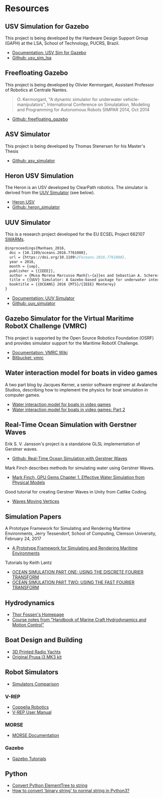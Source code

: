 # Resources

## USV Simulation for Gazebo

This project is being developed by the Hardware Design Support Group (GAPH) at the LSA, School of Technology, PUCRS, Brazil.

- [Documentation: USV Sim for Gazebo](https://gazebo-usv-simulation.readthedocs.io/en/latest/  )
- [Github: usv_sim_lsa](https://github.com/disaster-robotics-proalertas/usv_sim_lsa)

## Freefloating Gazebo

This project is being developed by Olivier Kermorgant, Assistant Professor of Robotics at Centrale Nantes.

> O. Kermorgant, "A dynamic simulator for underwater vehicle-manipulators", International Conference on Simulatation, Modeling and Programming for Autonomous Robots SIMPAR 2014, Oct 2014

- [Github: freefloating_gazebo](https://github.com/freefloating-gazebo/freefloating_gazebo)

## ASV Simulator

This project is being developed by Thomas Stenersen for his Master's Thesis

- [Github: asv_simulator](https://github.com/thomsten/asv_simulator)


## Heron USV Simulation

The Heron is an USV developed by ClearPath robotics. The simulator is derived from the [UUV Simulator](https://uuvsimulator.github.io/index.html) (see below).

- [Heron USV](https://www.clearpathrobotics.com/heron-unmanned-surface-vessel/)
- [Github: heron_simulator](https://github.com/heron/heron_simulator)


## UUV Simulator

This is a research project developed for the EU ECSEL Project 662107 [SWARMs](http://swarms.eu/).

```latex
@inproceedings{Manhaes_2016,
  doi = {10.1109/oceans.2016.7761080},
  url = {https://doi.org/10.1109%2Foceans.2016.7761080},
  year = 2016,
  month = {sep},
  publisher = {{IEEE}},
  author = {Musa Morena Marcusso Manh{\~{a}}es and Sebastian A. Scherer and Martin Voss and Luiz Ricardo Douat and Thomas Rauschenbach},
  title = {{UUV} Simulator: A Gazebo-based package for underwater intervention and multi-robot simulation},
  booktitle = {{OCEANS} 2016 {MTS}/{IEEE} Monterey}
}
```

- [Documentation: UUV Simulator](https://uuvsimulator.github.io/index.html)
- [Github: uuv_simulator](https://github.com/uuvsimulator/uuv_simulator)

## Gazebo Simulator for the Virtual Maritime RobotX Challenge (VMRC)

This project is supported by the Open Source Robotics Foundation (OSRF) and provides simulator support for the Maritime RobotX Challenge.

- [Documentation: VMRC Wiki](https://bitbucket.org/osrf/vmrc/wiki/Home)
- [Bitbucket: vmrc](https://bitbucket.org/osrf/vmrc/src)

## Water interaction model for boats in video games

A two part blog by Jacques Kerner, a senior software engineer at Avalanche Studios, describing
how to implement the physics for boat simulation in computer games.

- [Water interaction model for boats in video games](http://www.gamasutra.com/view/news/237528/Water_interaction_model_for_boats_in_video_games.php)
- [Water interaction model for boats in video games: Part 2](http://www.gamasutra.com/view/news/263237/Water_interaction_model_for_boats_in_video_games_Part_2.php)


## Real-Time Ocean Simulation with Gerstner Waves

Erik S. V. Jansson's project is a standalone GLSL implementation of Gerstner waves.

- [Github: Real-Time Ocean Simulation with Gerstner Waves](https://github.com/CaffeineViking/osgw)

Mark Finch describes methods for simulating water using Gerstner Waves.

- [Mark Finch, GPU Gems Chapter 1. Effective Water Simulation from Physical Models](https://developer.nvidia.com/gpugems/GPUGems/gpugems_ch01.html)

Good tutorial for creating Gerstner Waves in Unity from Catlike Coding.

- [Waves Moving Vertices](https://catlikecoding.com/unity/tutorials/flow/waves/)


## Simulation Papers

A Prototype Framework for Simulating and Rendering Maritime Environments, Jerry Tessendorf, School of Computing, Clemson University, February 24, 2017

- [A Prototype Framework for Simulating and Rendering Maritime Environments](https://people.cs.clemson.edu/~jtessen/papers_files/simdoc.pdf)

Tutorials by Keith Lantz

- [OCEAN SIMULATION PART ONE: USING THE DISCRETE FOURIER TRANSFORM](http://www.keithlantz.net/2011/10/ocean-simulation-part-one-using-the-discrete-fourier-transform/)
- [OCEAN SIMULATION PART TWO: USING THE FAST FOURIER TRANSFORM](http://www.keithlantz.net/2011/11/ocean-simulation-part-two-using-the-fast-fourier-transform/)


## Hydrodynamics

- [Thor Fossen's Homepage](http://www.fossen.biz/)
- [Course notes from "Handbook of Marine Craft Hydrodynamics and Motion Control"](http://www.fossen.biz/wiley/)


## Boat Design and Building

- [3D Printed Radio Yachts](https://3dprintedradioyachts.com/want-3-d-print-hull/)
- [Original Prusa i3 MK3 kit](https://shop.prusa3d.com/en/3d-printers/180-original-prusa-i3-mk3-kit.html)

## Robot Simulators

- [Simulators Comparison](http://lenkaspace.net/tutorials/programming/robotSimulatorsComparison#tutorials/programming/robotSimulatorsComparison)

### V-REP

- [Coppelia Robotics](http://www.coppeliarobotics.com/features.html)
- [V-REP User Manual](http://www.coppeliarobotics.com/helpFiles/index.html)

### MORSE

- [MORSE Documentation](http://www.openrobots.org/morse/doc/1.3/morse.html)

### Gazebo

- [Gazebo Tutorials](http://gazebosim.org/tutorials)

## Python

- [Convert Python ElementTree to string](https://stackoverflow.com/questions/15304229/convert-python-elementtree-to-string)
- [How to convert 'binary string' to normal string in Python3?](https://stackoverflow.com/questions/17615414/how-to-convert-binary-string-to-normal-string-in-python3)
